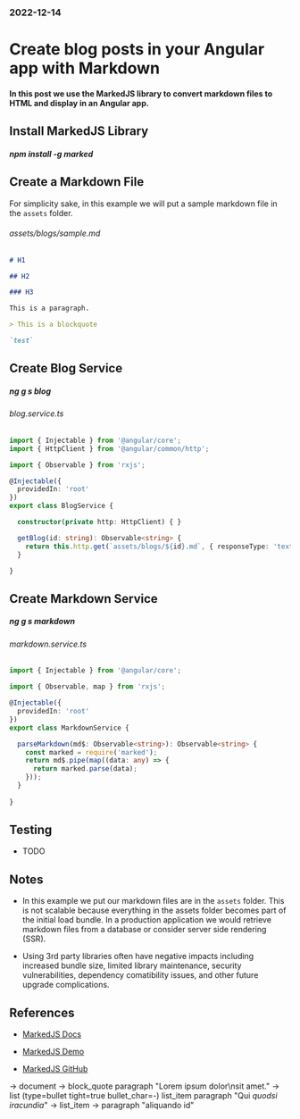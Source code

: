 ### 2022-12-14

# Create blog posts in your Angular app with Markdown

#### In this post we use the MarkedJS library to convert markdown files to HTML and display in an Angular app.






## Install MarkedJS Library

##### npm install -g marked

## Create a Markdown File

For simplicity sake, in this example we will put a sample markdown file in the ```assets``` folder.

###### assets/blogs/sample.md

```md
# H1

## H2

### H3

This is a paragraph.

> This is a blockquote

`test`
```


## Create Blog Service

##### ng g s blog

###### blog.service.ts

```ts
import { Injectable } from '@angular/core';
import { HttpClient } from '@angular/common/http';

import { Observable } from 'rxjs';

@Injectable({
  providedIn: 'root'
})
export class BlogService {

  constructor(private http: HttpClient) { }

  getBlog(id: string): Observable<string> {
    return this.http.get(`assets/blogs/${id}.md`, { responseType: 'text' });
  }

}
```

## Create Markdown Service

##### ng g s markdown

###### markdown.service.ts

```ts
import { Injectable } from '@angular/core';

import { Observable, map } from 'rxjs';

@Injectable({
  providedIn: 'root'
})
export class MarkdownService {

  parseMarkdown(md$: Observable<string>): Observable<string> {
    const marked = require('marked');
    return md$.pipe(map((data: any) => {
      return marked.parse(data);
    }));
  }
  
}
```

## Testing

- TODO

## Notes

- In this example we put our markdown files are in the ```assets``` folder. This is not scalable because everything in the assets folder becomes part of the initial load bundle. In a production application we would retrieve markdown files from a database or consider server side rendering (SSR).

- Using 3rd party libraries often have negative impacts including increased bundle size, limited library maintenance, security vulnerabilities, dependency comatibility issues, and other future upgrade complications.

## References

- [MarkedJS Docs](https://marked.js.org)

- [MarkedJS Demo](https://marked.js.org/demo/)

- [MarkedJS GitHub](https://github.com/markedjs/marked)

-> document
  -> block_quote
       paragraph
         "Lorem ipsum dolor\nsit amet."
    -> list (type=bullet tight=true bullet_char=-)
         list_item
           paragraph
             "Qui *quodsi iracundia*"
      -> list_item
        -> paragraph
             "aliquando id"